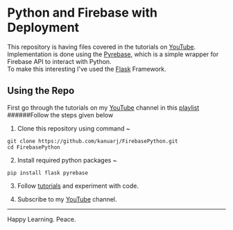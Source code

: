 # Python and Firebase with Deployment 

This repository is having files covered in the tutorials on <a href="https://youtube.com/playlist?list=PLT_6xP6jAq8iZWXape48e5JJSsaq8fl19">YouTube</a>.</br>
Implementation is done using the <a href="https://github.com/thisbejim/Pyrebase">Pyrebase</a>, which is a simple wrapper for Firebase API to interact with Python.</br>
To make this interesting I've used the <a href="https://github.com/pallets/flask">Flask</a> Framework.</br>

## Using the Repo

First go through the tutorials on my <a href="https://youtube.com/c/Raunak Joshi">YouTube</a> channel in this <a href="https://youtube.com/playlist?list=PLT_6xP6jAq8iZWXape48e5JJSsaq8fl19">playlist</a> </br>
######Follow the steps given below</br>
1. Clone this repository using command ~ 
```
git clone https://github.com/kanuarj/FirebasePython.git
cd FirebasePython
```

2. Install required python packages ~ </br>
```
pip install flask pyrebase

```

3. Follow <a href="https://youtube.com/playlist?list=PLT_6xP6jAq8iZWXape48e5JJSsaq8fl19">tutorials</a> and experiment with code.

4. Subscribe to my <a href="https://youtube.com/c/Raunak Joshi">YouTube</a> channel.
<hr>
Happy Learning. Peace.
